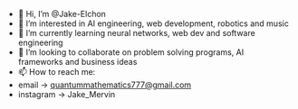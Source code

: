 - 👋 Hi, I’m @Jake-Elchon
- 👀 I’m interested in AI engineering, web development, robotics and music
- 🌱 I’m currently learning neural networks, web dev and software engineering 
- 💞️ I’m looking to collaborate on problem solving programs, AI frameworks and business ideas
- 📫 How to reach me:
-  email -> quantummathematics777@gmail.com
-  instagram -> Jake_Mervin

<!---
Jake-Elchon/Jake-Elchon is a ✨ special ✨ repository because its `README.md` (this file) appears on your GitHub profile.
You can click the Preview link to take a look at your changes.
--->
